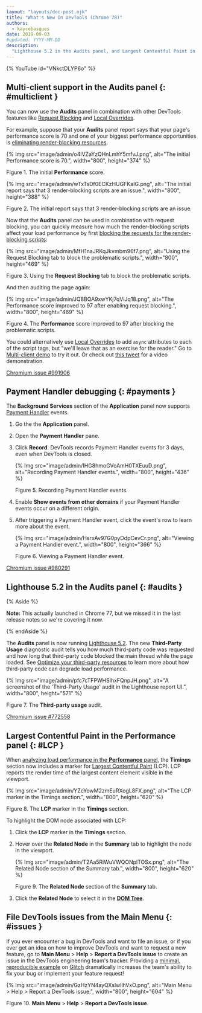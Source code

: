 ```yaml
---
layout: "layouts/doc-post.njk"
title: "What's New In DevTools (Chrome 78)"
authors:
  - kaycebasques
date: 2019-09-03
#updated: YYYY-MM-DD
description:
  "Lighthouse 5.2 in the Audits panel, and Largest Contentful Paint in the Performance panel."
---
```


{% YouTube id="VNkctDLYP6o" %}

## Multi-client support in the Audits panel {: #multiclient }

You can now use the **Audits** panel in combination with other DevTools features like [Request
Blocking][1] and [Local Overrides][2].

For example, suppose that your **Audits** panel report says that your page's performance score is 70
and one of your biggest performance opportunities is [eliminating render-blocking resources][3].

{% Img src="image/admin/o4iVZaYzQHnLmhY5mfvJ.png", alt="The initial Performance score is 70.", width="800", height="374" %}

Figure 1. The initial **Performance** score.

{% Img src="image/admin/wTxTsDf0ECKzHUGFKaIG.png", alt="The initial report says that 3 render-blocking scripts are an issue.", width="800", height="388" %}

Figure 2. The initial report says that 3 render-blocking scripts are an issue.

Now that the **Audits** panel can be used in combination with request blocking, you can quickly
measure how much the render-blocking scripts affect your load performance by first [blocking the
requests for the render-blocking scripts][4]:

{% Img src="image/admin/MfH1naJRKqJkvmbm96f7.png", alt="Using the Request Blocking tab to block the problematic scripts.", width="800", height="469" %}

Figure 3. Using the **Request Blocking** tab to block the problematic scripts.

And then auditing the page again:

{% Img src="image/admin/JQ8BQA9xwYKj7qViJq18.png", alt="The Performance score improved to 97 after enabling request blocking.", width="800", height="469" %}

Figure 4. The **Performance** score improved to 97 after blocking the problematic scripts.

You could alternatively use [Local Overrides][5] to add `async` attributes to each of the script
tags, but "we'll leave that as an exercise for the reader." Go to [Multi-client demo][6] to try it
out. Or check out [this tweet][7] for a video demonstration.

[Chromium issue #991906][8]

## Payment Handler debugging {: #payments }

The **Background Services** section of the **Application** panel now supports [Payment Handler][9]
events.

1.  Go the the **Application** panel.
2.  Open the **Payment Handler** pane.
3.  Click **Record**. DevTools records Payment Handler events for 3 days, even when DevTools is
    closed.

    {% Img src="image/admin/IHG8hmoGVoAmH0TXEuuD.png", alt="Recording Payment Handler events.", width="800", height="436" %}

    Figure 5. Recording Payment Handler events.

4.  Enable **Show events from other domains** if your Payment Handler events occur on a different
    origin.
5.  After triggering a Payment Handler event, click the event's row to learn more about the event.

    {% Img src="image/admin/HsrxAv97G0pyDdpCevCr.png", alt="Viewing a Payment Handler event.", width="800", height="366" %}

    Figure 6. Viewing a Payment Handler event.

[Chromium issue #980291][10]

## Lighthouse 5.2 in the Audits panel {: #audits }

{% Aside %}

**Note:** This actually launched in Chrome 77, but we missed it in the last release notes so we're
covering it now.

{% endAside %}

The **Audits** panel is now running [Lighthouse 5.2][11]. The new **Third-Party Usage** diagnostic
audit tells you how much third-party code was requested and how long that third-party code blocked
the main thread while the page loaded. See [Optimize your third-party resources][12] to learn more
about how third-party code can degrade load performance.

{% Img src="image/admin/pfc7cTFPWHSlhxFQnpJH.png", alt="A screenshot of the 'Third-Party Usage' audit in the Lighthouse report UI.", width="800", height="571" %}

Figure 7. The **Third-party usage** audit.

[Chromium issue #772558][13]

## Largest Contentful Paint in the Performance panel {: #LCP }

When [analyzing load performance in the **Performance** panel][14], the **Timings** section now
includes a marker for [Largest Contentful Paint][15] (LCP). LCP reports the render time of the
largest content element visible in the viewport.

{% Img src="image/admin/YZcYowM2zmEuRXogL8FX.png", alt="The LCP marker in the Timings section.", width="800", height="620" %}

Figure 8. The **LCP** marker in the **Timings** section.

To highlight the DOM node associated with LCP:

1.  Click the **LCP** marker in the **Timings** section.
2.  Hover over the **Related Node** in the **Summary** tab to highlight the node in the viewport.

    {% Img src="image/admin/T2Aa5RiWuVWQONplTOSx.png", alt="The Related Node section of the Summary tab.", width="800", height="620" %}

    Figure 9. The **Related Node** section of the **Summary** tab.

3.  Click the **Related Node** to select it in the [**DOM Tree**][16].

## File DevTools issues from the Main Menu {: #issues }

If you ever encounter a bug in DevTools and want to file an issue, or if you ever get an idea on how
to improve DevTools and want to request a new feature, go to **Main Menu** > **Help** > **Report a
DevTools issue** to create an issue in the DevTools engineering team's tracker. Providing a
[minimal, reproducible example][17] on [Glitch][18] dramatically increases the team's ability to fix
your bug or implement your feature request!

{% Img src="image/admin/GzHzYN4ayQXslwllhVxO.png", alt="Main Menu > Help > Report a DevTools issue.", width="800", height="604" %}

Figure 10. **Main Menu** > **Help** > **Report a DevTools issue**.

[1]: /web/updates/2017/04/devtools-release-notes#block-requests
[2]: /web/updates/2018/01/devtools#overrides
[3]: https://web.dev/render-blocking-resources
[4]: /web/updates/2017/04/devtools-release-notes#block-requests
[5]: /web/updates/2018/01/devtools#overrides
[6]: https://devtools.glitch.me/wndt78/multiclient.html
[7]: https://twitter.com/cjamcl/status/1167602064584671234
[8]: https://crbug.com/991906
[9]: /web/updates/2018/06/payment-handler-api
[10]: https://crbug.com/980291
[11]: https://github.com/GoogleChrome/lighthouse/releases/tag/v5.2.0
[12]: https://web.dev/fast#optimize-your-third-party-resources
[13]: https://crbug.com/772558
[14]: /web/tools/chrome-devtools/evaluate-performance/reference#record-load
[15]: https://web.dev/largest-contentful-paint
[16]: /web/tools/chrome-devtools/dom
[17]: https://stackoverflow.com/help/minimal-reproducible-example
[18]: https://glitch.com/

